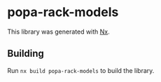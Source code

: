# popa-rack-models

This library was generated with [Nx](https://nx.dev).

## Building

Run `nx build popa-rack-models` to build the library.
